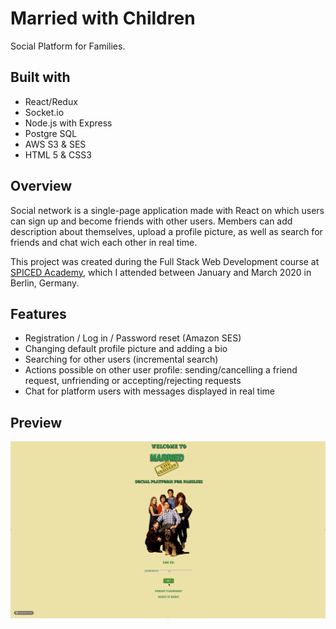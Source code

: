 # Married with Children

Social Platform for Families.

## Built with

 * React/Redux
 * Socket.io
 * Node.js with Express
 * Postgre SQL
 * AWS S3 & SES
 * HTML 5 & CSS3


## Overview

Social network is a single-page application made with React on which users can sign up and become friends with other users. Members can add description about themselves, upload a profile picture, as well as search for friends and chat wich each other in real time.

This project was created during the Full Stack Web Development course at <a href="http://www.spiced-academy.com/">SPICED Academy</a>, which I 
attended between January and March 2020 in Berlin, Germany. 

## Features

 * Registration / Log in / Password reset (Amazon SES)
 * Changing default profile picture and adding a bio
 * Searching for other users (incremental search)
 * Actions possible on other user profile: sending/cancelling a friend request, unfriending or accepting/rejecting requests
 * Chat for platform users with messages displayed in real time 

 ## Preview

![Project Image](https://github.com/Chris-Z-85/Social-Network/blob/master/marriedwithchildren.gif?raw=true)
